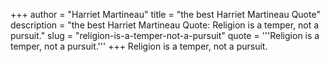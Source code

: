 +++
author = "Harriet Martineau"
title = "the best Harriet Martineau Quote"
description = "the best Harriet Martineau Quote: Religion is a temper, not a pursuit."
slug = "religion-is-a-temper-not-a-pursuit"
quote = '''Religion is a temper, not a pursuit.'''
+++
Religion is a temper, not a pursuit.
